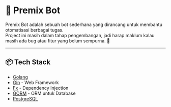 # 🤖 Premix Bot

Premix Bot adalah sebuah bot sederhana yang dirancang untuk membantu otomatisasi berbagai tugas.  
Project ini masih dalam tahap pengembangan, jadi harap maklum kalau masih ada bug atau fitur yang belum sempurna. 🚀

---

## 📦 Tech Stack
- [Golang](https://go.dev/)  
- [Gin](https://gin-gonic.com/) - Web Framework  
- [Fx](https://github.com/uber-go/fx) - Dependency Injection  
- [GORM](https://gorm.io/) - ORM untuk Database  
- [PostgreSQL](https://www.postgresql.org/)  
